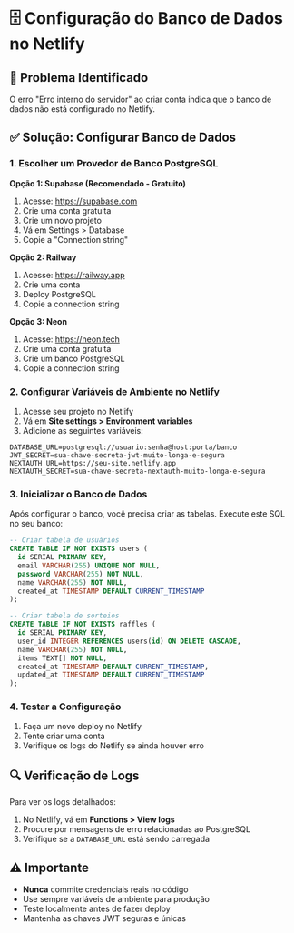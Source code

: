 # 🗄️ Configuração do Banco de Dados no Netlify

## 🚨 Problema Identificado

O erro "Erro interno do servidor" ao criar conta indica que o banco de dados não está configurado no Netlify.

## ✅ Solução: Configurar Banco de Dados

### 1. Escolher um Provedor de Banco PostgreSQL

**Opção 1: Supabase (Recomendado - Gratuito)**
1. Acesse: https://supabase.com
2. Crie uma conta gratuita
3. Crie um novo projeto
4. Vá em Settings > Database
5. Copie a "Connection string"

**Opção 2: Railway**
1. Acesse: https://railway.app
2. Crie uma conta
3. Deploy PostgreSQL
4. Copie a connection string

**Opção 3: Neon**
1. Acesse: https://neon.tech
2. Crie uma conta gratuita
3. Crie um banco PostgreSQL
4. Copie a connection string

### 2. Configurar Variáveis de Ambiente no Netlify

1. Acesse seu projeto no Netlify
2. Vá em **Site settings > Environment variables**
3. Adicione as seguintes variáveis:

```env
DATABASE_URL=postgresql://usuario:senha@host:porta/banco
JWT_SECRET=sua-chave-secreta-jwt-muito-longa-e-segura
NEXTAUTH_URL=https://seu-site.netlify.app
NEXTAUTH_SECRET=sua-chave-secreta-nextauth-muito-longa-e-segura
```

### 3. Inicializar o Banco de Dados

Após configurar o banco, você precisa criar as tabelas. Execute este SQL no seu banco:

```sql
-- Criar tabela de usuários
CREATE TABLE IF NOT EXISTS users (
  id SERIAL PRIMARY KEY,
  email VARCHAR(255) UNIQUE NOT NULL,
  password VARCHAR(255) NOT NULL,
  name VARCHAR(255) NOT NULL,
  created_at TIMESTAMP DEFAULT CURRENT_TIMESTAMP
);

-- Criar tabela de sorteios
CREATE TABLE IF NOT EXISTS raffles (
  id SERIAL PRIMARY KEY,
  user_id INTEGER REFERENCES users(id) ON DELETE CASCADE,
  name VARCHAR(255) NOT NULL,
  items TEXT[] NOT NULL,
  created_at TIMESTAMP DEFAULT CURRENT_TIMESTAMP,
  updated_at TIMESTAMP DEFAULT CURRENT_TIMESTAMP
);
```

### 4. Testar a Configuração

1. Faça um novo deploy no Netlify
2. Tente criar uma conta
3. Verifique os logs do Netlify se ainda houver erro

## 🔍 Verificação de Logs

Para ver os logs detalhados:
1. No Netlify, vá em **Functions > View logs**
2. Procure por mensagens de erro relacionadas ao PostgreSQL
3. Verifique se a `DATABASE_URL` está sendo carregada

## ⚠️ Importante

- **Nunca** commite credenciais reais no código
- Use sempre variáveis de ambiente para produção
- Teste localmente antes de fazer deploy
- Mantenha as chaves JWT seguras e únicas
